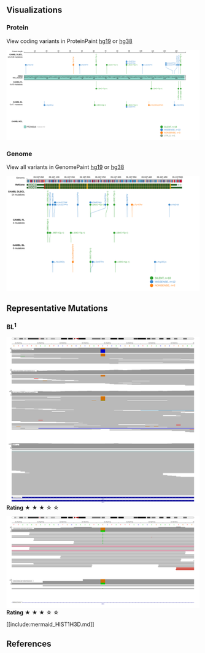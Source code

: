 ## Visualizations
### Protein
View coding variants in ProteinPaint [hg19](https://morinlab.github.io/LLMPP/GAMBL/HIST1H3D_protein.html)  or [hg38](https://morinlab.github.io/LLMPP/GAMBL/HIST1H3D_protein_hg38.html)

![](images/proteinpaint/HIST1H3D_NM_003530.svg)

### Genome
View all variants in GenomePaint [hg19](https://morinlab.github.io/LLMPP/GAMBL/HIST1H3D.html)  or [hg38](https://morinlab.github.io/LLMPP/GAMBL/HIST1H3D_hg38.html)

![](images/proteinpaint/HIST1H3D.svg)

<!-- ORIGIN: paneaWholeGenomeLandscape2019 -->
<!-- BL: paneaWholeGenomeLandscape2019 -->

## Representative Mutations

### BL<sup>1</sup>

![](primary/Panea_HIST1H3D_1.svg)
**Rating**
&starf; &starf; &starf; &star; &star;

![](primary/Panea_HIST1H3D_2.svg)
**Rating**
&starf; &starf; &starf; &star; &star;


[[include:mermaid_HIST1H3D.md]]

## References
